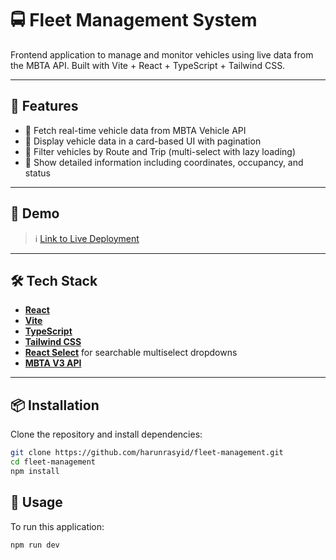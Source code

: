 # 🚍 Fleet Management System

Frontend application to manage and monitor vehicles using live data from the MBTA API. Built with Vite + React + TypeScript + Tailwind CSS.

---

## 🚀 Features

- 🔄 Fetch real-time vehicle data from MBTA Vehicle API
- 🧾 Display vehicle data in a card-based UI with pagination
- 🎯 Filter vehicles by Route and Trip (multi-select with lazy loading)
- 📍 Show detailed information including coordinates, occupancy, and status

---

## 📸 Demo

> ℹ️ [Link to Live Deployment](https://fleet-management.pages.dev/)

---

## 🛠 Tech Stack

- **[React](https://reactjs.org/)**
- **[Vite](https://vitejs.dev/)**
- **[TypeScript](https://www.typescriptlang.org/)**
- **[Tailwind CSS](https://tailwindcss.com/)**
- **[React Select](https://react-select.com/)** for searchable multiselect dropdowns
- **[MBTA V3 API](https://api-v3.mbta.com/docs/swagger/index.html)**

---

## 📦 Installation

Clone the repository and install dependencies:

```bash
git clone https://github.com/harunrasyid/fleet-management.git
cd fleet-management
npm install
```

## 🧪 Usage

To run this application:

```bash
npm run dev
```
